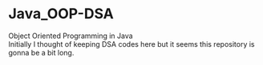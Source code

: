 # Java_OOP-DSA
Object Oriented Programming in Java 
<br>
Initially I thought of keeping DSA codes here but it seems this repository is gonna be a bit long.
